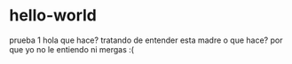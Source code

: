 # hello-world
prueba 1
hola que hace? tratando de entender esta madre o que hace? por que yo no le entiendo ni mergas :(
